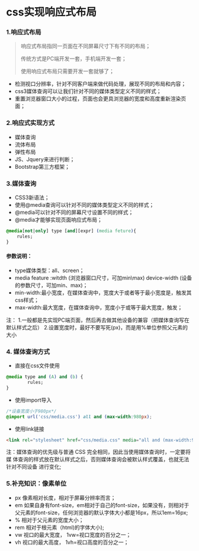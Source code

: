 # css实现响应式布局

### 1.响应式布局

> 响应式布局指同一页面在不同屏幕尺寸下有不同的布局；
>
> 传统方式是PC端开发一套，手机端开发一套；
>
> 使用响应式布局只需要开发一套就够了；

- 检测视口分辨率，针对不同客户端来做代码处理，展现不同的布局和内容；
- css3媒体查询可以让我们针对不同的媒体类型定义不同的样式；
- 重置浏览器窗口大小的过程，页面也会更具浏览器的宽度和高度重新渲染页面；

### 2.响应式实现方式

- 媒体查询
- 流体布局
- 弹性布局
- JS、Jquery来进行判断；
- Bootstrap第三方框架；

### 3.媒体查询

- CSS3新语法；
- 使用@media查询可以针对不同的媒体类型定义不同的样式；
- @media可以针对不同的屏幕尺寸设置不同的样式；
- @media才能够实现页面响应式布局；

```css
@media[not|only] type [and][expr] (media feture){
    rules;
}
```

#### 参数说明：

- type媒体类型：all、screen；
- media feature :witdth (浏览器窗口尺寸，可加min\max) device-width (设备的参数尺寸，可加min、max)；
- min-width:最小宽度，在媒体查询中，宽度大于或者等于最小宽度是，触发其css样式；
- max-width:最大宽度，在媒体查询中，宽度小于或等于最大宽度，触发；

注：
1.一般都是先实现PC端页面，然后再去做其他设备的兼容（把媒体查询写在默认样式之后）
2.设置宽度时，最好不要写死(px)，而是用%单位参照父元素的大小

### 4. 媒体查询方式

- 直接在css文件使用

```css
@media type and (A) and (b) {
    	rules;
}
```

- 使用import导入

```css
/*设备宽度小于980px*/
@import url('css/media.css') all and (max-width:980px);
```

- 使用link链接

```html
<link rel="stylesheet" href="css/media.css" media="all and (max-width:980px)">
```

注：媒体查询的优先级与普通 CSS 完全相同，因此当使用媒体查询时，一定要将媒
体查询的样式放在默认样式之后，否则媒体查询会被默认样式覆盖，也就无法针对不同设备
进行变化;

### 5.补充知识：像素单位

- px 像素相对长度，相对于屏幕分辨率而言；
- em 如果自身有font-size，em相对于自己的font-size，如果没有，则相对于父元素的font-size，任何浏览器的默认字体大小都是16px，所以1em=16px;
- % 相对于父元素的宽度大小；
- rem 相对于根元素（html)的字体大小);
- vw 视口的最大宽度， 1vw=视口宽度的百分之一；
- vh 视口的最大高度， 1vh=视口高度的百分之一；











